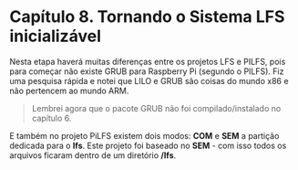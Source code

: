 # Capítulo 8. Tornando o Sistema LFS inicializável

Nesta etapa haverá muitas diferenças entre os projetos LFS e PILFS, pois para começar não existe GRUB para Raspberry Pi (segundo o PILFS). Fiz uma pesquisa rápida e notei que LILO e GRUB são coisas do mundo x86 e não pertencem ao mundo ARM. 

> Lembrei agora que o pacote GRUB não foi compilado/instalado no capítulo 6.

E também no projeto PiLFS existem dois modos: **COM** e **SEM** a partição dedicada para o **lfs**. Este projeto foi baseado no **SEM** - com isso todos os arquivos ficaram dentro de um diretório **/lfs**.


